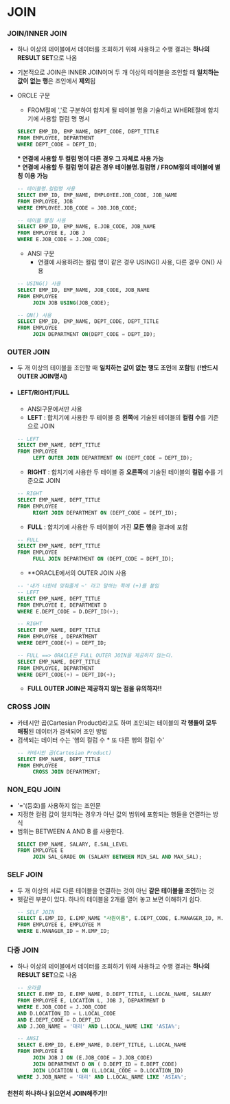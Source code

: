 # JOIN

### JOIN/INNER JOIN
+ 하나 이상의 테이블에서 데이터를 조회하기 위해 사용하고 수행 결과는 **하나의 RESULT SET**으로 나옴
+ 기본적으로 JOIN은 INNER JOIN이며 두 개 이상의 테이블을 조인할 때 **일치하는 값이 없는 행**은 조인에서 **제외**됨
+ ORCLE 구문
  + FROM절에 ','로 구분하여 합치게 될 테이블 명을 기술하고 WHERE절에 합치기에 사용할 컬럼 명 명시
    >
  ```SQL
  SELECT EMP_ID, EMP_NAME, DEPT_CODE, DEPT_TITLE
  FROM EMPLOYEE, DEPARTMENT
  WHERE DEPT_CODE = DEPT_ID;
  ```
  **\* 연결에 사용할 두 컬럼 명이 다른 경우 그 자체로 사용 가능**  
  **\* 연결에 사용할 두 컬럼 명이 같은 경우 테이블명.컬럼명 / FROM절의 테이블에 별칭 이용 가능**
    >
  ```SQL
  -- 테이블명.컬럼명 사용
  SELECT EMP_ID, EMP_NAME, EMPLOYEE.JOB_CODE, JOB_NAME
  FROM EMPLOYEE, JOB
  WHERE EMPLOYEE.JOB_CODE = JOB.JOB_CODE;

  -- 테이블 별칭 사용
  SELECT EMP_ID, EMP_NAME, E.JOB_CODE, JOB_NAME
  FROM EMPLOYEE E, JOB J
  WHERE E.JOB_CODE = J.JOB_CODE;
  ```
  
  + ANSI 구문
    + 연결에 사용하려는 컬럼 명이 같은 경우 USING() 사용, 다른 경우 ON() 사용
  >
  ```SQL
  -- USING() 사용
  SELECT EMP_ID, EMP_NAME, JOB_CODE, JOB_NAME
  FROM EMPLOYEE
       JOIN JOB USING(JOB_CODE);

  -- ON() 사용
  SELECT EMP_ID, EMP_NAME, DEPT_CODE, DEPT_TITLE
  FROM EMPLOYEE
       JOIN DEPARTMENT ON(DEPT_CODE = DEPT_ID);
  ```
  
### OUTER JOIN
+ 두 개 이상의 테이블을 조인할 때 **일치하는 값이 없는 행도 조인**에 **포함**됨 **(!반드시 OUTER JOIN명시)**
+ #### LEFT/RIGHT/FULL
  + ANSI구문에서만 사용
  + **LEFT** : 합치기에 사용한 두 테이블 중 **왼쪽**에 기술된 테이블의 **컬럼 수**를 기준으로 JOIN
  >
  ```SQL
  -- LEFT
  SELECT EMP_NAME, DEPT_TITLE
  FROM EMPLOYEE
       LEFT OUTER JOIN DEPARTMENT ON (DEPT_CODE = DEPT_ID);
  ```
  + **RIGHT** : 합치기에 사용한 두 테이블 중 **오른쪽**에 기술된 테이블의 **컬럼 수**를 기준으로 JOIN
  >
  ```SQL
  -- RIGHT
  SELECT EMP_NAME, DEPT_TITLE
  FROM EMPLOYEE
       RIGHT JOIN DEPARTMENT ON (DEPT_CODE = DEPT_ID);
  ```
  + **FULL** : 합치기에 사용한 두 테이블이 가진 **모든 행**을 결과에 포함
  >
  ```SQL
  -- FULL
  SELECT EMP_NAME, DEPT_TITLE
  FROM EMPLOYEE
       FULL JOIN DEPARTMENT ON (DEPT_CODE = DEPT_ID);
  ```
  + **ORACLE에서의 OUTER JOIN 사용
  >
  ```SQL
  -- '내가 너한테 맞춰줄게 ~' 라고 말하는 쪽에 (+)를 붙임
  -- LEFT
  SELECT EMP_NAME, DEPT_TITLE
  FROM EMPLOYEE E, DEPARTMENT D
  WHERE E.DEPT_CODE = D.DEPT_ID(+); 
  
  -- RIGHT
  SELECT EMP_NAME, DEPT_TITLE
  FROM EMPLOYEE , DEPARTMENT 
  WHERE DEPT_CODE(+) = DEPT_ID;
  
  -- FULL ==> ORACLE은 FULL OUTER JOIN을 제공하지 않는다.
  SELECT EMP_NAME, DEPT_TITLE
  FROM EMPLOYEE, DEPARTMENT
  WHERE DEPT_CODE(+) = DEPT_ID(+);
  ```
  + **FULL OUTER JOIN은 제공하지 않는 점을 유의하자!!**
### CROSS JOIN 
+ 카테시안 곱(Cartesian Product)라고도 하며 조인되는 테이블의 **각 행들이 모두 매핑**된 데이터가 검색되어 조인 방법
+ 검색되는 데이터 수는 '행의 컬럼 수 * 또 다른 행의 컬럼 수'
  >
  ```SQL
  -- 카테시안 곱(Cartesian Product)
  SELECT EMP_NAME, DEPT_TITLE
  FROM EMPLOYEE
       CROSS JOIN DEPARTMENT;
  ```
### NON_EQU JOIN
+ '='(등호)를 사용하지 않는 조인문
+ 지정한 컬럼 값이 일치하는 경우가 아닌 값의 범위에 포함되는 행들을 연결하는 방식
+ 범위는 BETWEEN A AND B 를 사용한다.
  >
  ```SQL
  SELECT EMP_NAME, SALARY, E.SAL_LEVEL
  FROM EMPLOYEE E
       JOIN SAL_GRADE ON (SALARY BETWEEN MIN_SAL AND MAX_SAL);
  ```
### SELF JOIN
+ 두 개 이상의 서로 다른 테이블을 연결하는 것이 아닌 **같은 테이블을 조인**하는 것
+ 헷갈린 부분이 있다. 하나의 테이블을 2개를 열어 놓고 보면 이해하기 쉽다.
  >
  ```SQL
  -- SELF JOIN
  SELECT E.EMP_ID, E.EMP_NAME "사원이름", E.DEPT_CODE, E.MANAGER_ID, M.EMP_NAME "관리자이름"
  FROM EMPLOYEE E, EMPLOYEE M
  WHERE E.MANAGER_ID = M.EMP_ID;
  ```
### 다중 JOIN
+ 하나 이상의 테이블에서 데이터를 조회하기 위해 사용하고 수행 결과는 **하나의 RESULT SET**으로 나옴
  >
  ```SQL
  -- 오라클
  SELECT E.EMP_ID, E.EMP_NAME, D.DEPT_TITLE, L.LOCAL_NAME, SALARY
  FROM EMPLOYEE E, LOCATION L, JOB J, DEPARTMENT D
  WHERE E.JOB_CODE = J.JOB_CODE
  AND D.LOCATION_ID = L.LOCAL_CODE
  AND E.DEPT_CODE = D.DEPT_ID
  AND J.JOB_NAME = '대리' AND L.LOCAL_NAME LIKE 'ASIA%';

  -- ANSI
  SELECT E.EMP_ID, E.EMP_NAME, D.DEPT_TITLE, L.LOCAL_NAME 
  FROM EMPLOYEE E
       JOIN JOB J ON (E.JOB_CODE = J.JOB_CODE)
       JOIN DEPARTMENT D ON ( D.DEPT_ID = E.DEPT_CODE)
       JOIN LOCATION L ON (L.LOCAL_CODE = D.LOCATION_ID)
  WHERE J.JOB_NAME = '대리' AND L.LOCAL_NAME LIKE 'ASIA%';
  ```
  
#### 천천히 하나하나 읽으면서 JOIN해주기!!
